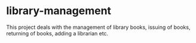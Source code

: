 # library-management
This project deals with the management of  library books, issuing of books, returning of books, adding a librarian etc.
